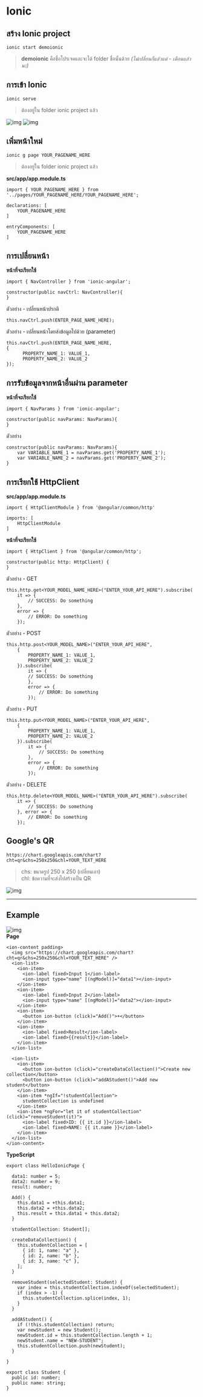 # Ionic

## สร้าง Ionic project
```
ionic start demoionic
```
> **demoionic** คือชื่อโปรเจคและจะได้ folder ชื่อนั้นด้วย *(ไม่เปลี่ยนก็แล้วแต่ - เตือนแล้วนะ)*

## การเข้า Ionic
```
ionic serve
```
> ต้องอยู่ใน folder ionic project แล้ว  

![img](images/workspace03.PNG) 
![img](images/ionic01.png)   

## เพิ่มหน้าใหม่
```
ionic g page YOUR_PAGENAME_HERE
```
> ต้องอยู่ใน folder ionic project แล้ว  

**src/app/app.module.ts**
```
import { YOUR_PAGENAME_HERE } from '../pages/YOUR_PAGENAME_HERE/YOUR_PAGENAME_HERE';

declarations: [
    YOUR_PAGENAME_HERE
]

entryComponents: [
    YOUR_PAGENAME_HERE
]
```

## การเปลี่ยนหน้า
**หน้าที่จะเรียกใช้**
```
import { NavController } from 'ionic-angular';

constructor(public navCtrl: NavController){
}
```
ตัวอย่าง - เปลี่ยนหน้าปรกติ
```
this.navCtrl.push(ENTER_PAGE_NAME_HERE);
```
ตัวอย่าง - เปลี่ยนหน้าโดยส่งข้อมูลไปด้วย (parameter)
```
this.navCtrl.push(ENTER_PAGE_NAME_HERE, 
{
      PROPERTY_NAME_1: VALUE_1,
      PROPERTY_NAME_2: VALUE_2
});
```

## การรับข้อมูลจากหน้าอื่นผ่าน parameter
**หน้าที่จะเรียกใช้**
```
import { NavParams } from 'ionic-angular';

constructor(public navParams: NavParams){
}
```
ตัวอย่าง
```
constructor(public navParams: NavParams){
    var VARIABLE_NAME_1 = navParams.get('PROPERTY_NAME_1');
    var VARIABLE_NAME_2 = navParams.get('PROPERTY_NAME_2');
}
```

## การเรียกใช้ HttpClient
**src/app/app.module.ts**
```
import { HttpClientModule } from '@angular/common/http'

imports: [
    HttpClientModule
]
```
**หน้าที่จะเรียกใช้**
```
import { HttpClient } from '@angular/common/http';

constructor(public http: HttpClient) {
}
```
ตัวอย่าง - GET
```
this.http.get<YOUR_MODEL_NAME_HERE>("ENTER_YOUR_API_HERE").subscribe(
    it => {
        // SUCCESS: Do something
    }, 
    error => {
        // ERROR: Do something
    });
```
ตัวอย่าง - POST
```
this.http.post<YOUR_MODEL_NAME>("ENTER_YOUR_API_HERE",
    {
        PROPERTY_NAME_1: VALUE_1,
        PROPERTY_NAME_2: VALUE_2
    }).subscribe(
        it => {
        // SUCCESS: Do something
        }, 
        error => {
            // ERROR: Do something
        });
```
ตัวอย่าง - PUT
```
this.http.put<YOUR_MODEL_NAME>("ENTER_YOUR_API_HERE",
    {
        PROPERTY_NAME_1: VALUE_1,
        PROPERTY_NAME_2: VALUE_2
    }).subscribe(
        it => {
            // SUCCESS: Do something
        }, 
        error => {
            // ERROR: Do something
        });
```
ตัวอย่าง - DELETE
```
this.http.delete<YOUR_MODEL_NAME>("ENTER_YOUR_API_HERE").subscribe(
    it => {
        // SUCCESS: Do something
    }, error => {
        // ERROR: Do something
    });

```

## Google's QR
```
https://chart.googleapis.com/chart?cht=qr&chs=250x250&chl=YOUR_TEXT_HERE
```
> chs: ขนาดรูป 250 x 250 (เปลี่ยนเอา)  
> chl: ข้อความที่จะส่งไปสร้างเป็น QR  

![img](https://chart.googleapis.com/chart?cht=qr&chs=250x250&chl=YOUR_TEXT_HERE)

---

## Example
![img](images/ionic02.PNG)   
**Page**
```
<ion-content padding>
  <img src="https://chart.googleapis.com/chart?cht=qr&chs=250x250&chl=YOUR_TEXT_HERE" />
  <ion-list>
    <ion-item>
      <ion-label fixed>Input 1</ion-label>
      <ion-input type="name" [(ngModel)]="data1"></ion-input>
    </ion-item>
    <ion-item>
      <ion-label fixed>Input 2</ion-label>
      <ion-input type="name" [(ngModel)]="data2"></ion-input>
    </ion-item>
    <ion-item>
      <button ion-button (click)="Add()">+</button>
    </ion-item>
    <ion-item>
      <ion-label fixed>Result</ion-label>
      <ion-label fixed>{{result}}</ion-label>
    </ion-item>
  </ion-list>

  <ion-list>
    <ion-item>
      <button ion-button (click)="createDataCollection()">Create new collection</button>
      <button ion-button (click)="addAStudent()">Add new student</button>
    </ion-item>
    <ion-item *ngIf="!studentCollection">
      studentCollection is undefined
    </ion-item>
    <ion-item *ngFor="let it of studentCollection" (click)="removeStudent(it)">
      <ion-label fixed>ID: {{ it.id }}</ion-label>
      <ion-label fixed>NAME: {{ it.name }}</ion-label>
    </ion-item>
  </ion-list>
</ion-content>
```
**TypeScript**
```
export class HelloIonicPage {

  data1: number = 5;
  data2: number = 9;
  result: number;

  Add() {
    this.data1 = +this.data1;
    this.data2 = +this.data2;
    this.result = this.data1 + this.data2;
  }

  studentCollection: Student[];

  createDataCollection() {
    this.studentCollection = [
      { id: 1, name: "a" },
      { id: 2, name: "b" },
      { id: 3, name: "c" },
    ];
  }

  removeStudent(selectedStudent: Student) {
    var index = this.studentCollection.indexOf(selectedStudent);
    if (index > -1) {
      this.studentCollection.splice(index, 1);
    }
  }

  addAStudent() {
    if (!this.studentCollection) return;
    var newStudent = new Student();
    newStudent.id = this.studentCollection.length + 1;
    newStudent.name = "NEW-STUDENT";
    this.studentCollection.push(newStudent);
  }

}

export class Student {
  public id: number;
  public name: string;
}
```
